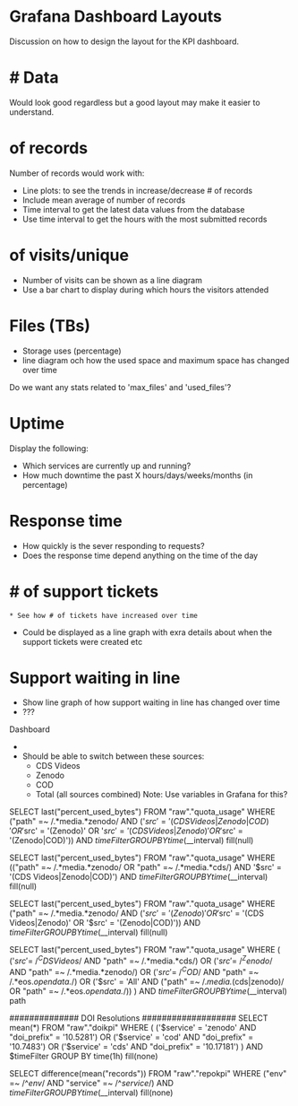 # Grafana Dashboard Layouts

Discussion on how to design the layout for the KPI dashboard.

# # Data

Would look good regardless but a good layout may make it easier to understand.

# of records

Number of records would work with:

* Line plots: to see the trends in increase/decrease # of records
* Include mean average of number of records
* Time interval to get the latest data values from the database
* Use time interval to get the hours with the most submitted records

# of visits/unique

* Number of visits can be shown as a line diagram
* Use a bar chart to display during which hours the visitors attended

# Files (TBs)

* Storage uses (percentage)
* line diagram och how the used space and maximum space has changed over time

Do we want any stats related to 'max_files' and 'used_files'?

# Uptime

Display the following:
* Which services are currently up and running?
* How much downtime the past X hours/days/weeks/months (in percentage)

# Response time

* How quickly is the sever responding to requests?
* Does the response time depend anything on the time of the day

# # of support tickets

    * See how # of tickets have increased over time
* Could be displayed as a line graph with exra details about when the support
tickets were created etc

# Support waiting in line

* Show line graph of how support waiting in line has changed over time
* ???

Dashboard

*
* Should be able to switch between these sources:
    - CDS Videos
    - Zenodo
    - COD
    - Total (all sources combined)
    Note: Use variables in Grafana for this?

SELECT last("percent_used_bytes")
FROM "raw"."quota_usage"
WHERE ("path" =~ /.*media.*zenodo/ AND ('$src' = '(CDS Videos|Zenodo|COD)' OR '$src' = '(Zenodo)' OR '$src' = '(CDS Videos|Zenodo)' OR '$src' = '(Zenodo|COD)')) AND $timeFilter GROUP BY time($__interval) fill(null)

SELECT last("percent_used_bytes")
FROM "raw"."quota_usage"
WHERE
    (("path" =~ /.*media.*zenodo/ OR "path" =~ /.*media.*cds/) AND 
    '$src' = '(CDS Videos|Zenodo|COD)')
    AND $timeFilter
GROUP BY time($__interval) fill(null)

SELECT last("percent_used_bytes")
FROM "raw"."quota_usage"
WHERE
    ("path" =~ /.*media.*zenodo/ AND 
        ('$src' = '(Zenodo)' OR 
         '$src' = '(CDS Videos|Zenodo)' OR 
         '$src' = '(Zenodo|COD)'))
    AND $timeFilter
GROUP BY time($__interval) fill(null)



SELECT last("percent_used_bytes")
FROM "raw"."quota_usage"
WHERE (
    ('$src' =~ /^CDS Videos$/ AND "path" =~ /.*media.*cds/) OR
    ('$src' =~ /^Zenodo$/ AND "path" =~ /.*media.*zenodo/) OR
    ('$src' =~ /^COD$/ AND "path" =~ /.*eos.*opendata.*/) OR
    ('$src' = 'All' AND ("path" =~ /.*media.*(cds|zenodo)/ OR "path" =~ /.*eos.*opendata.*/))
)
AND $timeFilter GROUP BY time($__interval) path








############## DOI Resolutions ###################
SELECT mean(*)
FROM "raw"."doikpi"
WHERE (
    ('$service' = 'zenodo' AND "doi_prefix" = '10.5281')
    OR
    ('$service' = 'cod' AND "doi_prefix" = '10.7483')
    OR
    ('$service' = 'cds' AND "doi_prefix" = '10.17181')
) AND $timeFilter
GROUP BY time(1h) fill(none)


SELECT difference(mean("records"))
FROM "raw"."repokpi"
WHERE ("env" =~ /^$env$/ AND "service" =~ /^$service$/)
AND $timeFilter
GROUP BY time($__interval) fill(none)